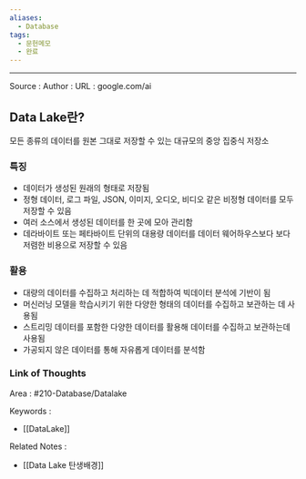 ```yaml
---
aliases:
  - Database
tags:
  - 문헌메모
  - 완료
---
```



---


Source :
Author : 
URL : google.com/ai

## Data Lake란?
모든 종류의 데이터를 원본 그대로 저장할 수 있는 대규모의 중앙 집중식 저장소

### 특징
- 데이터가 생성된 원래의 형태로 저장됨
- 정형 데이터, 로그 파일, JSON, 이미지, 오디오, 비디오 같은 비정형 데이터를 모두 저장할 수 있음
- 여러 소스에서 생성된 데이터를 한 곳에 모아 관리함
- 데라바이트 또는 페타바이트 단위의 대용량 데이터를 데이터 웨어하우스보다 보다 저렴한 비용으로 저장할 수 있음

### 활용
- 대량의 데이터를 수집하고 처리하는 데 적합하여 빅데이터 분석에 기반이 됨
- 머신러닝 모델을 학습시키기 위한 다양한 형태의 데이터를 수집하고 보관하는 데 사용됨
- 스트리밍 데이터를 포함한 다양한 데이터를 활용해 데이터를 수집하고 보관하는데 사용됨
- 가공되지 않은 데이터를 통해 자유롭게 데이터를 분석함

### Link of Thoughts
Area : #210-Database/Datalake 

Keywords :
- [[DataLake]]

Related Notes : 
- [[Data Lake 탄생배경]]